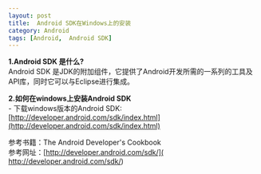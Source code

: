 ```yaml
---
layout: post
title:  Android SDK在Windows上的安装
category: Android
tags: [Android,  Android SDK]
---
```


**1.Android SDK 是什么?**  
Android SDK 是JDK的附加组件，它提供了Android开发所需的一系列的工具及API库，同时它可以与Eclipse进行集成。   

**2.如何在windows上安装Android SDK**  
    - 下载windows版本的Android SDK:[http://developer.android.com/sdk/index.html](http://developer.android.com/sdk/index.html)
    
 

参考书籍：The Android Developer's Cookbook  
参考网址：[http://developer.android.com/sdk/]( http://developer.android.com/sdk/)